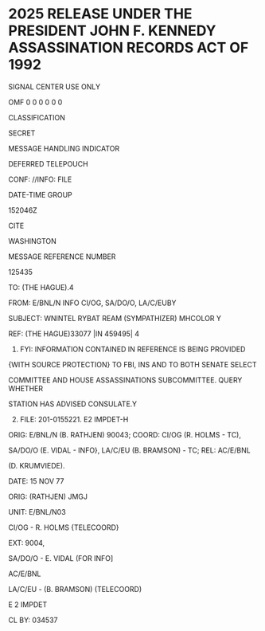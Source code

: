 # 2025 RELEASE UNDER THE PRESIDENT JOHN F. KENNEDY ASSASSINATION RECORDS ACT OF 1992

SIGNAL CENTER USE ONLY

OMF 0 0 0 0 0 0

CLASSIFICATION

SECRET

MESSAGE HANDLING INDICATOR

DEFERRED TELEPOUCH

CONF: //INFO: FILE

DATE-TIME GROUP

152046Z

CITE

WASHINGTON

MESSAGE REFERENCE NUMBER

125435

TO: (THE HAGUE).4

FROM: E/BNL/N INFO CI/OG, SA/DO/O, LA/C/EUBY

SUBJECT: WNINTEL RYBAT REAM (SYMPATHIZER) MHCOLOR Y

REF: (THE HAGUE)33077 |IN 459495| 4

1. FYI: INFORMATION CONTAINED IN REFERENCE IS BEING PROVIDED

{WITH SOURCE PROTECTION} TO FBI, INS AND TO BOTH SENATE SELECT

COMMITTEE AND HOUSE ASSASSINATIONS SUBCOMMITTEE. QUERY WHETHER

STATION HAS ADVISED CONSULATE.Y

2. FILE: 201-0155221. E2 IMPDET-H

ORIG: E/BNL/N (B. RATHJEN) 90043; COORD: CI/OG (R. HOLMS - TC),

SA/DO/O (E. VIDAL - INFO}, LA/C/EU (B. BRAMSON) - TC; REL: AC/E/BNL

(D. KRUMVIEDE).

DATE: 15 NOV 77

ORIG: (RATHJEN) JMGJ

UNIT: E/BNL/N03

CI/OG - R. HOLMS {TELECOORD}

EXT: 9004,

SA/DO/O - E. VIDAL (FOR INFO]

AC/E/BNL

LA/C/EU - (B. BRAMSON) (TELECOORD)

E 2 IMPDET

CL BY: 034537
